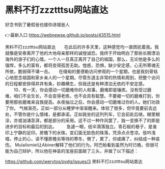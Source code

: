 # 黑料不打zzztttsu网站直达
好念书到了暑假爸也接你进城爸人

👉最新入口 https://webnewse.github.io/posts/43515.html

黑料不打zzztttsu网站直达　　在此后的许多天里，这种感觉均一直困扰着我。我就像是安泰离开了他的大地母亲那样的诚惶诚恐。我终于开始明白了那些长期漂泊海外的游子们的心情。一个人一旦真正离开了自己的祖国，那么，无论他是多么的强悍，多么的富有，都将变得孤苦无助。惶惑，恐惧，缺少安定感，心无所寄魂无所依，脆弱得不堪一击。　　在缅甸的曼德勒访问参观的一个星期，也是我刻骨铭心地思念祖国和家乡亲人的一个星期。尽管东道主非常的热情和周到，把整个访问的日程都安排得井井有条，妙趣横生，但我还是有种漂泊无依的不安定感。
　　10、有一天，你会感动一切磨难你的人和事。磨难即是锤炼。没有受过磨难，咱们不会生长，不会变得老练，也不会具有聪慧。不要被一切的磨难打到，你要用那些磨难来自我提高。永夜抽泣之后，你会感动一切磨难过你的人。她们功效了你。
气候渐亮，正如一部分从睡梦中渐渐醒来。体验了很多，但毕竟要前去远处，不管你是什么情绪，是都承诺。正如我坐的这列列车，它会前赴后继。糊里糊涂，亦或汹涌澎湃，都是部分的采用。这不过一种作风罢了，独一变换不了的即是进步的目标和最后的到达。
　　急遽一眼，纸伞滴落独立。青石板的巷子，是谁印上宁静的足印。房檐下的水珠，变幻面无脸色的珠落，凭添点点苍凉。低吟浅唱，停止的心，读不懂房檐劣等待的寒冬，倦了，累了，仰或痛了，纠结成一种哀伤。
MulaiIsmiel让Abiner解释了他们的行为。阿巴帕看到虽然为时已晚，但很可能为自己辩护，所以他在神圣的宝座前面砸了三头，并做了以下描述：

https://github.com/werytos/pvdg/issues/3
黑料不打zzztttsu网站直达

